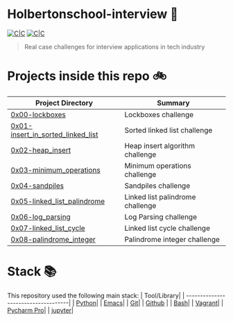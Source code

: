 # Holbertonschool-interview :rocket:

[![C|C](https://img.shields.io/badge/C-55.5%25-orange.svg)](https://sourcerer.io/edward0rtiz) [![C|C](https://img.shields.io/badge/Python-44.4%25-blue.svg)](https://sourcerer.io/edward0rtiz) 
> Real case challenges for interview applications in tech industry

# Projects inside this repo :bike:

| Project Directory| Summary |
| ------------------------------------|----| 
| [0x00-lockboxes](https://github.com/edward0rtiz/holbertonschool-interview/tree/master/0x00-lockboxes)| Lockboxes challenge | 
| [0x01-insert_in_sorted_linked_list](https://github.com/edward0rtiz/holbertonschool-interview/tree/master/0x01-insert_in_sorted_linked_list)| Sorted linked list challenge | 
| [0x02-heap_insert](https://github.com/edward0rtiz/holbertonschool-interview/tree/master/0x02-heap_insert)| Heap insert algorithm challenge | 
| [0x03-minimum_operations](https://github.com/edward0rtiz/holbertonschool-interview/tree/master/0x03-minimum_operations)| Minimum operations challenge | 
| [0x04-sandpiles](https://github.com/edward0rtiz/holbertonschool-interview/tree/master/0x04-sandpiles)| Sandpiles challenge | 
| [0x05-linked_list_palindrome](https://github.com/edward0rtiz/holbertonschool-interview/tree/master/0x05-linked_list_palindrome)| Linked list palindrome challenge | 
| [0x06-log_parsing](https://github.com/edward0rtiz/holbertonschool-interview/tree/master/0x06-log_parsing)| Log Parsing challenge | 
| [0x07-linked_list_cycle](https://github.com/edward0rtiz/holbertonschool-interview/tree/master/0x07-linked_list_cycle)| Linked list cycle challenge | 
| [0x08-palindrome_integer](https://github.com/edward0rtiz/holbertonschool-interview/tree/master/0x08-palindrome_integer)| Palindrome integer challenge | 


# Stack :books:

This repository used the following main stack:
| Tool/Library| 
| ------------------------------------| 
| [Python](https://www.python.org/)|
| [Emacs](https://www.gnu.org/software/emacs/)| 
| [Git](https://git-scm.com/)| 
| [Github](https://github.com/) | 
| [Bash](https://www.gnu.org/software/bash/)| 
| [Vagrant](https://www.vagrantup.com/)|
| [Pycharm Pro](https://www.jetbrains.com/pycharm/)|
| [jupyter](https://jupyter.org/)|






